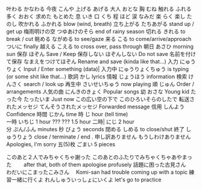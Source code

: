 

叶わる 		かなわる 
今夜		こんや
上げる		あげる
大人		おとな
胸		むね
触れる		ふれる
多く		おおく
求めた		もとめた
息		いき
口		くち
程		ほど
涙		なみだ
楽		らく
楽し		たのし
吹かれる		ふかれる			blow (wind, breath)
立ち上がる 	たちあがる			stand up / get up
梅雨明けの空	つゆあけのそら		end of rainy season
切れる		きれる			to break / cut
眺める		ながめる			to see/gaze
来る		こる			to come/arrive/approach
ついに					finally
越える		こえる			to cross over, pass through
朝日		あさひ			morning sun
保存		ほぞん			Save / Keep
保存しない	ほぞんしない		Do not save
名前を付けて保存	なまえをつけてほぞん		Rename and save (kinda like that...)
入力		にゅうりょく			Input / Enter something (data)|
入力中		にゅうりょくちゅう		is typing (or some shit like that...)
歌詞		かし			lyrics
情報		じょうほう			information
検索		けんさく			search / look up
再生中		さいせいちゅう		now playing
順		じゅん			Order / arrangements
人気の曲		にんきのきょく		Popular songs
幼		おさな			Young kid
たった今		たったいま			Just now
この広い空の下で	このひろいそらのしたで	
転送されたメッセジ	てんそうされたメッセジ		Forwarded message
信用		しんよう			Confidence
時間		じかん			time
時		じ	 		hour (tell time)	
一時		いちじ 			1 hour
??? 		???			1.5 hour 
二時|		にじ 			2 hour	
分		ぷん/ふん			minutes
秒		びょう 			seconds 
閉める	 	しめる			to close/shut
終了		しゅうりょう			close / terminate / end
.
申し訳ありません  	もうしわけありません  	Apologies, I'm sorry 
五(5)枚  		ごまい  		5 pieces


このあと２人でみちゃくちゃ謝った		このあとのふたりでみちゃくちゃあやまった　　	after that, both of them apologise profusely
話題に困った古見さん　　　　　　	わだいにこまったこみさん　		Komi-san had trouble coming up with a topic
練習一緒に行くよ			れんしゅういっしょにいくよ		let's go to practice